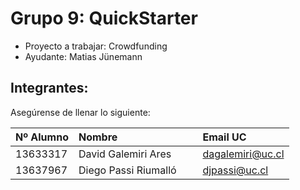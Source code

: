 # Grupo 9: QuickStarter 

* Proyecto a trabajar: Crowdfunding
* Ayudante: Matias Jünemann

## Integrantes:
Asegúrense de llenar lo siguiente:

| Nº Alumno    | Nombre              | Email UC      |
|:-------------|:--------------------|:--------------|
| 13633317   | David Galemiri Ares       | dagalemiri@uc.cl  |
| 13637967  | Diego Passi Riumalló       | djpassi@uc.cl  |
